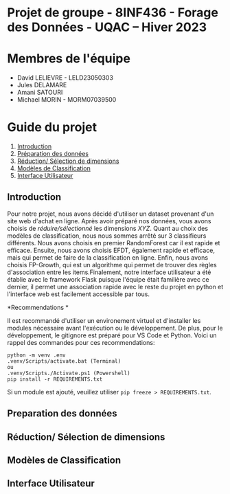 # Projet de groupe - 8INF436 - Forage des Données - UQAC – Hiver 2023

# Membres de l'équipe
- David LELIEVRE - LELD23050303
- Jules DELAMARE 
- Amani SATOURI 
- Michael MORIN - MORM07039500

# Guide du projet
1. [Introduction](#réduction-sélection-de-dimensions)
2. [Préparation des données](#préparation-des-données)
3. [Réduction/ Sélection de dimensions](#réduction-sélection-de-dimensions)
4. [Modèles de Classification](#modèles-de-classification)
5. [Interface Utilisateur](#interface-utlisateur)

## Introduction
Pour notre projet, nous avons décidé d'utiliser un dataset provenant d'un site web d'achat en ligne. Après avoir préparé nos données, vous avons choisis de *réduire/sélectionné* les dimensions *XYZ*. Quant au choix des modèles de classification, nous nous sommes arrêté sur 3 classifieurs différents. Nous avons choisis en premier RandomForest car il est rapide et efficace. Ensuite, nous avons choisis EFDT, également rapide et efficace, mais qui permet de faire de la classification en ligne. Enfin, nous avons choisis FP-Growth, qui est un algorithme qui permet de trouver des règles d'association entre les items.Finalement, notre interface utilisateur a été établie avec le framework Flask puisque l'équipe était familière avec ce dernier, il permet une association rapide avec le reste du projet en python et l'interface web est facilement accessible par tous.

*Recommendations *

Il est recommandé d'utiliser un environement virtuel et d'installer les modules nécessaire avant l'exécution ou le développement. De plus, pour le développement, le gitignore est préparé pour VS Code et Python. Voici un rappel des commandes pour ces recommendations:
```
python -m venv .env
.venv/Scripts/activate.bat (Terminal)
ou
.venv/Scripts./Activate.ps1 (Powershell)
pip install -r REQUIREMENTS.txt
```
Si un module est ajouté, veuillez utiliser `pip freeze > REQUIREMENTS.txt`.

## Preparation des données

## Réduction/ Sélection de dimensions

## Modèles de Classification

## Interface Utilisateur